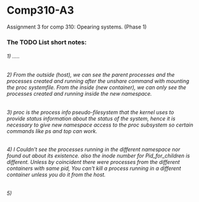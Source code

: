 # Comp310-A3
Assignment 3 for comp 310: Opearing systems. (Phase 1)


### The TODO List short notes:


###### 1) .....
###### 2) From the outside (host), we can see the parent processes and the processes created and running after the unshare command with mounting the proc systemfile. From the inside (new container), we can only see the processes created and running inside the new namespace.  

###### 3) proc is the process info pseudo-filesystem that the kernel uses to provide status information about the status of the system, hence it is necessary to give new namespace access to the proc subsystem so certain commands like ps and top can work.

###### 4) I Couldn't see the processes running in the different namespace nor found out about its existence. also the inode number for Pid_for_children is different. Unless by coincident there were processes from the different containers with same pid, You can't kill a process running in a different container unless you do it from the host.

###### 5) 
